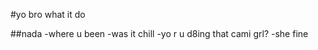 #yo bro what it do

##nada
  -where u been
  -was it chill
  -yo r u d8ing that cami grl?
  -she fine